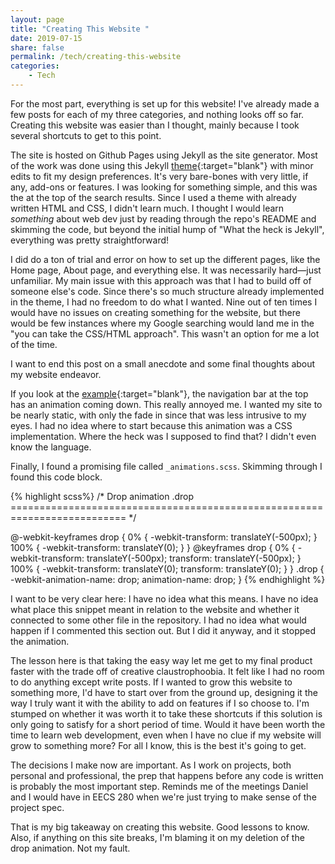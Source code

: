 ```yaml
---
layout: page
title: "Creating This Website "
date: 2019-07-15
share: false
permalink: /tech/creating-this-website
categories:
    - Tech
---
```


For the most part, everything is set up for this website! I've already made a few posts for each of my three categories, and nothing looks off so far. Creating this website was easier than I thought, mainly because I took several shortcuts to get to this point. 

The site is hosted on Github Pages using Jekyll as the site generator. Most of the work was done using this Jekyll [theme](https://github.com/mmistakes/so-simple-theme){:target="blank"} with minor edits to fit my design preferences. It's very bare-bones with very little, if any, add-ons or features. I was looking for something simple, and this was the at the top of the search results. Since I used a theme with already written HTML and CSS, I didn't learn much. I thought I would learn *something* about web dev just by reading through the repo's README and skimming the code, but beyond the initial hump of "What the heck is Jekyll", everything was pretty straightforward! 

I did do a ton of trial and error on how to set up the different pages, like the Home page, About page, and everything else. It was necessarily hard—just unfamiliar. My main issue with this approach was that I had to build off of someone else's code. Since there's so much structure already implemented in the theme, I had no freedom to do what I wanted. Nine out of ten times I would have no issues on creating something for the website, but there would be few instances where my Google searching would land me in the "you can take the CSS/HTML approach". This wasn't an option for me a lot of the time.

I want to end this post on a small anecdote and some final thoughts about my website endeavor.

If you look at the [example](https://mmistakes.github.io/so-simple-theme/){:target="blank"}, the navigation bar at the top has an animation coming down. This really annoyed me. I wanted my site to be nearly static, with only the fade in since that was less intrusive to my eyes. I had no idea where to start because this animation was a CSS implementation. Where the heck was I supposed to find that? I didn't even know the language.

Finally, I found a promising file called `_animations.scss`. Skimming through I found this code block.

{% highlight scss%}
/*
   Drop animation .drop
   ========================================================================== */

@-webkit-keyframes drop {
  0% {
    -webkit-transform: translateY(-500px);
  }
  100% {
    -webkit-transform: translateY(0);
  }
}
@keyframes drop {
  0% {
    -webkit-transform: translateY(-500px);
    transform: translateY(-500px);
  }
  100% {
    -webkit-transform: translateY(0);
    transform: translateY(0);
  }
}
.drop {
  -webkit-animation-name: drop;
  animation-name: drop;
}
{% endhighlight %}

I want to be very clear here: I have no idea what this means. I have no idea what place this snippet meant in relation to the website and whether it connected to some other file in the repository. I had no idea what would happen if I commented this section out. But I did it anyway, and it stopped the animation.

The lesson here is that taking the easy way let me get to my final product faster with the trade off of creative claustrophoobia. It felt like I had no room to do anything except write posts. If I wanted to grow this website to something more, I'd have to start over from the ground up, designing it the way I truly want it with the ability to add on features if I so choose to. I'm stumped on whether it was worth it to take these shortcuts if this solution is only going to satisfy for a short period of time. Would it have been worth the time to learn web development, even when I have no clue if my website will grow to something more? For all I know, this is the best it's going to get.

The decisions I make now are important. As I work on projects, both personal and professional, the prep that happens before any code is written is probably the most important step. Reminds me of the meetings Daniel and I would have in EECS 280 when we're just trying to make sense of the project spec.

That is my big takeaway on creating this website. Good lessons to know. Also, if anything on this site breaks, I'm blaming it on my deletion of the drop animation. Not my fault.